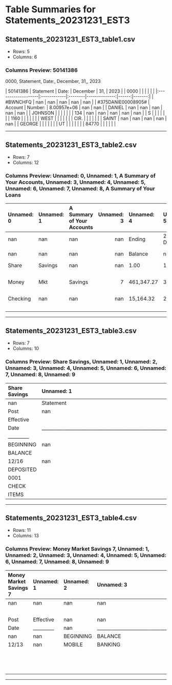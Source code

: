 # Table Summaries for Statements_20231231_EST3

## Statements_20231231_EST3_table1.csv
- Rows: 5
- Columns: 6
### Columns Preview: 50141386
0000, Statement, Date:, December, 31,, 2023

| 50141386           | Statement   | Date:   |      December |   31, |   2023 |
| 0000               |             |         |               |       |        |
|:-------------------|:------------|:--------|--------------:|------:|-------:|
| #BWNCHFQ           | nan         | nan     | nan           |   nan |    nan |
| #375DANIE00008905# | Account     | Number: |   8.00957e+06 |   nan |    nan |
| DANIEL             | nan         | nan     | nan           |   nan |    nan |
| JOHNSON            |             |         |               |       |        |
| 134                | nan         | nan     | nan           |   nan |    nan |
| S                  |             |         |               |       |        |
| 1160               |             |         |               |       |        |
| WEST               |             |         |               |       |        |
| CIR.               |             |         |               |       |        |
| SAINT              | nan         | nan     | nan           |   nan |    nan |
| GEORGE             |             |         |               |       |        |
| UT                 |             |         |               |       |        |
| 84770              |             |         |               |       |        |

---
## Statements_20231231_EST3_table2.csv
- Rows: 7
- Columns: 12
### Columns Preview: Unnamed: 0, Unnamed: 1, A Summary of Your Accounts, Unnamed: 3, Unnamed: 4, Unnamed: 5, Unnamed: 6, Unnamed: 7, Unnamed: 8, A Summary of Your Loans

| Unnamed: 0   | Unnamed: 1   | A Summary of Your Accounts   |   Unnamed: 3 | Unnamed: 4   | Unnamed: 5     | Unnamed: 6   |   Unnamed: 7 | Unnamed: 8   | A Summary of Your Loans   | Unnamed: 10   | Unnamed: 11   |
|:-------------|:-------------|:-----------------------------|-------------:|:-------------|:---------------|:-------------|-------------:|:-------------|:--------------------------|:--------------|:--------------|
| nan          | nan          | nan                          |          nan | Ending       | 2023 Dividends | nan          |          nan | Ending       | Total                     | Next          | 2023          |
| nan          | nan          | nan                          |          nan | Balance      | nan            | nan          |          nan | Balance      | Amount Due                | Payment       | Interest      |
| Share        | Savings      | nan                          |          nan | 1.00         | 1.65           | Auto         |            1 | 0.00         | 0.00                      | nan           | 574.70        |
|              |              |                              |              |              |                | Loan         |              |              |                           |               |               |
| Money        | Mkt          | Savings                      |            7 | 461,347.27   | 3,230.95       | Auto         |            3 | 0.00         | 0.00                      | nan           | 750.24        |
|              |              |                              |              |              |                | Loan         |              |              |                           |               |               |
| Checking     | nan          | nan                          |          nan | 15,164.32    | 28.74          | Auto         |            4 | 0.00         | 0.00                      | nan           | 1,115.14      |
|              |              |                              |              |              |                | Loan         |              |              |                           |               |               |

---
## Statements_20231231_EST3_table3.csv
- Rows: 7
- Columns: 10
### Columns Preview: Share Savings, Unnamed: 1, Unnamed: 2, Unnamed: 3, Unnamed: 4, Unnamed: 5, Unnamed: 6, Unnamed: 7, Unnamed: 8, Unnamed: 9

| Share Savings   | Unnamed: 1                                                 | Unnamed: 2   | Unnamed: 3   | Unnamed: 4   |   Unnamed: 5 | Unnamed: 6   | Unnamed: 7   | Unnamed: 8   | Unnamed: 9   |
|:----------------|:-----------------------------------------------------------|:-------------|:-------------|:-------------|-------------:|:-------------|:-------------|:-------------|:-------------|
| nan             | Statement                                                  | Period:      | December     | 02,          |         2023 | -            | December     | 31,          | 2023         |
| Post            | nan                                                        | nan          | nan          | nan          |          nan | Transaction  | nan          | nan          | Account      |
| Effective       |                                                            |              |              |              |              |              |              |              |              |
| Date            | __________________________________________________________ | nan          | nan          | nan          |          nan | __________   | nan          | ___________  | nan          |
| _________       |                                                            |              |              |              |              |              |              |              |              |
| BEGINNING       | nan                                                        | nan          | nan          | nan          |          nan | nan          | nan          | nan          | 1.00         |
| BALANCE         |                                                            |              |              |              |              |              |              |              |              |
| 12/16           | nan                                                        | nan          | nan          | nan          |          nan | nan          | 12,514.43    | nan          | 12,515.43    |
| DEPOSITED       |                                                            |              |              |              |              |              |              |              |              |
| 0001            |                                                            |              |              |              |              |              |              |              |              |
| CHECK           |                                                            |              |              |              |              |              |              |              |              |
| ITEMS           |                                                            |              |              |              |              |              |              |              |              |

---
## Statements_20231231_EST3_table4.csv
- Rows: 11
- Columns: 13
### Columns Preview: Money Market Savings 7, Unnamed: 1, Unnamed: 2, Unnamed: 3, Unnamed: 4, Unnamed: 5, Unnamed: 6, Unnamed: 7, Unnamed: 8, Unnamed: 9

| Money Market Savings 7   | Unnamed: 1   | Unnamed: 2   | Unnamed: 3                                                 | Unnamed: 4   | Unnamed: 5   | Unnamed: 6   | Unnamed: 7   | Unnamed: 8   | Unnamed: 9   |   Unnamed: 10 | Unnamed: 11   | Unnamed: 12   |
|:-------------------------|:-------------|:-------------|:-----------------------------------------------------------|:-------------|:-------------|:-------------|:-------------|:-------------|:-------------|--------------:|:--------------|:--------------|
| nan                      | nan          | nan          | nan                                                        | nan          | nan          | Statement    | Period:      | December     | 02,          |          2023 | -             | 31,           |
|                          |              |              |                                                            |              |              |              |              |              |              |               | December      | 2023          |
| Post                     | Effective    | nan          | nan                                                        | nan          | nan          | nan          | nan          | nan          | nan          |           nan | Transaction   | Account       |
| Date                     | _________    | nan          | __________________________________________________________ | nan          | nan          | nan          | nan          | nan          | nan          |           nan | __________    | ___________   |
| nan                      | nan          | BEGINNING    | BALANCE                                                    | nan          | nan          | nan          | nan          | nan          | nan          |           nan | nan           | 416,315.26    |
| 12/13                    | nan          | MOBILE       | BANKING                                                    | FUNDS        | TRANSFER     | TO           | nan          | nan          | nan          |           nan | 1,609.48-     | 414,705.78    |
|                          |              |              |                                                            |              |              | LINE         |              |              |              |               |               |               |
|                          |              |              |                                                            |              |              | OF           |              |              |              |               |               |               |
|                          |              |              |                                                            |              |              | CREDIT       |              |              |              |               |               |               |

---
